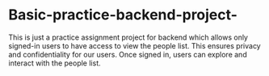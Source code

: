# Basic-practice-backend-project-
This is  just a practice assignment  project for  backend which  allows  only signed-in users  to have access to view the people list. This ensures privacy and confidentiality for our users. Once signed in, users can explore and interact with the people list.
